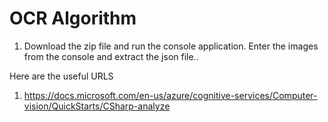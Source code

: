 # OCR  Algorithm

1. Download the zip file and run the console application. Enter the images from the console and extract the json file..

Here are the useful URLS

1. https://docs.microsoft.com/en-us/azure/cognitive-services/Computer-vision/QuickStarts/CSharp-analyze
